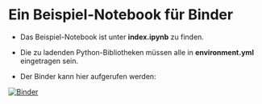 # Ein Beispiel-Notebook für Binder

- Das Beispiel-Notebook ist unter **index.ipynb** zu finden.

- Die zu ladenden Python-Bibliotheken müssen alle in **environment.yml** eingetragen sein. 

- Der Binder kann hier aufgerufen werden: 

[![Binder](http://mybinder.org/badge_logo.svg)](https://mybinder.org/v2/gh/InaStein/binder-example/master)





